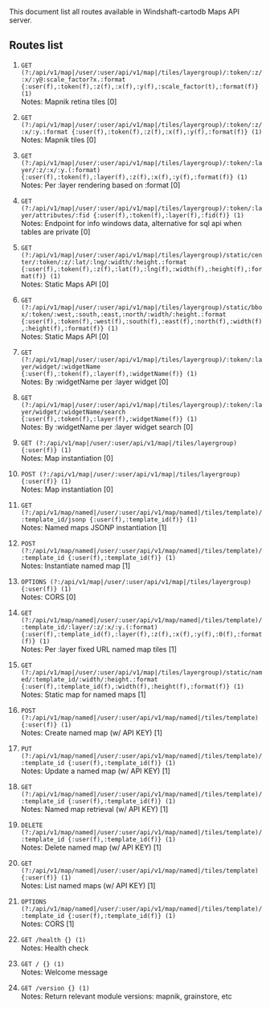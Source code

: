 This document list all routes available in Windshaft-cartodb Maps API server.

## Routes list

1. `GET (?:/api/v1/map|/user/:user/api/v1/map|/tiles/layergroup)/:token/:z/:x/:y@:scale_factor?x.:format {:user(f),:token(f),:z(f),:x(f),:y(f),:scale_factor(t),:format(f)} (1)`
<br/>Notes: Mapnik retina tiles [0]

1. `GET (?:/api/v1/map|/user/:user/api/v1/map|/tiles/layergroup)/:token/:z/:x/:y.:format {:user(f),:token(f),:z(f),:x(f),:y(f),:format(f)} (1)`
<br/>Notes: Mapnik tiles [0]

1. `GET (?:/api/v1/map|/user/:user/api/v1/map|/tiles/layergroup)/:token/:layer/:z/:x/:y.(:format) {:user(f),:token(f),:layer(f),:z(f),:x(f),:y(f),:format(f)} (1)`
<br/>Notes: Per :layer rendering based on :format [0]

1. `GET (?:/api/v1/map|/user/:user/api/v1/map|/tiles/layergroup)/:token/:layer/attributes/:fid {:user(f),:token(f),:layer(f),:fid(f)} (1)`
<br/>Notes: Endpoint for info windows data, alternative for sql api when tables are private [0]

1. `GET (?:/api/v1/map|/user/:user/api/v1/map|/tiles/layergroup)/static/center/:token/:z/:lat/:lng/:width/:height.:format {:user(f),:token(f),:z(f),:lat(f),:lng(f),:width(f),:height(f),:format(f)} (1)`
<br/>Notes: Static Maps API [0]

1. `GET (?:/api/v1/map|/user/:user/api/v1/map|/tiles/layergroup)/static/bbox/:token/:west,:south,:east,:north/:width/:height.:format {:user(f),:token(f),:west(f),:south(f),:east(f),:north(f),:width(f),:height(f),:format(f)} (1)`
<br/>Notes: Static Maps API [0]

1. `GET (?:/api/v1/map|/user/:user/api/v1/map|/tiles/layergroup)/:token/:layer/widget/:widgetName {:user(f),:token(f),:layer(f),:widgetName(f)} (1)`
<br/>Notes: By :widgetName per :layer widget [0]

1. `GET (?:/api/v1/map|/user/:user/api/v1/map|/tiles/layergroup)/:token/:layer/widget/:widgetName/search {:user(f),:token(f),:layer(f),:widgetName(f)} (1)`
<br/>Notes: By :widgetName per :layer widget search [0]

1. `GET (?:/api/v1/map|/user/:user/api/v1/map|/tiles/layergroup) {:user(f)} (1)`
<br/>Notes: Map instantiation [0]

1. `POST (?:/api/v1/map|/user/:user/api/v1/map|/tiles/layergroup) {:user(f)} (1)`
<br/>Notes: Map instantiation [0]

1. `GET (?:/api/v1/map/named|/user/:user/api/v1/map/named|/tiles/template)/:template_id/jsonp {:user(f),:template_id(f)} (1)`
<br/>Notes: Named maps JSONP instantiation [1]

1. `POST (?:/api/v1/map/named|/user/:user/api/v1/map/named|/tiles/template)/:template_id {:user(f),:template_id(f)} (1)`
<br/>Notes: Instantiate named map [1]

1. `OPTIONS (?:/api/v1/map|/user/:user/api/v1/map|/tiles/layergroup) {:user(f)} (1)`
<br/>Notes: CORS [0]

1. `GET (?:/api/v1/map/named|/user/:user/api/v1/map/named|/tiles/template)/:template_id/:layer/:z/:x/:y.(:format) {:user(f),:template_id(f),:layer(f),:z(f),:x(f),:y(f),:0(f),:format(f)} (1)`
<br/>Notes: Per :layer fixed URL named map tiles [1]

1. `GET (?:/api/v1/map|/user/:user/api/v1/map|/tiles/layergroup)/static/named/:template_id/:width/:height.:format {:user(f),:template_id(f),:width(f),:height(f),:format(f)} (1)`
<br/>Notes: Static map for named maps [1]

1. `POST (?:/api/v1/map/named|/user/:user/api/v1/map/named|/tiles/template) {:user(f)} (1)`
<br/>Notes: Create named map (w/ API KEY) [1]

1. `PUT (?:/api/v1/map/named|/user/:user/api/v1/map/named|/tiles/template)/:template_id {:user(f),:template_id(f)} (1)`
<br/>Notes: Update a named map (w/ API KEY) [1]

1. `GET (?:/api/v1/map/named|/user/:user/api/v1/map/named|/tiles/template)/:template_id {:user(f),:template_id(f)} (1)`
<br/>Notes: Named map retrieval (w/ API KEY) [1]

1. `DELETE (?:/api/v1/map/named|/user/:user/api/v1/map/named|/tiles/template)/:template_id {:user(f),:template_id(f)} (1)`
<br/>Notes: Delete named map (w/ API KEY) [1]

1. `GET (?:/api/v1/map/named|/user/:user/api/v1/map/named|/tiles/template) {:user(f)} (1)`
<br/>Notes: List named maps (w/ API KEY) [1]

1. `OPTIONS (?:/api/v1/map/named|/user/:user/api/v1/map/named|/tiles/template)/:template_id {:user(f),:template_id(f)} (1)`
<br/>Notes: CORS [1]

1. `GET /health {} (1)`
<br/>Notes: Health check

1. `GET / {} (1)`
<br/>Notes: Welcome message

1. `GET /version {} (1)`
<br/>Notes: Return relevant module versions: mapnik, grainstore, etc
